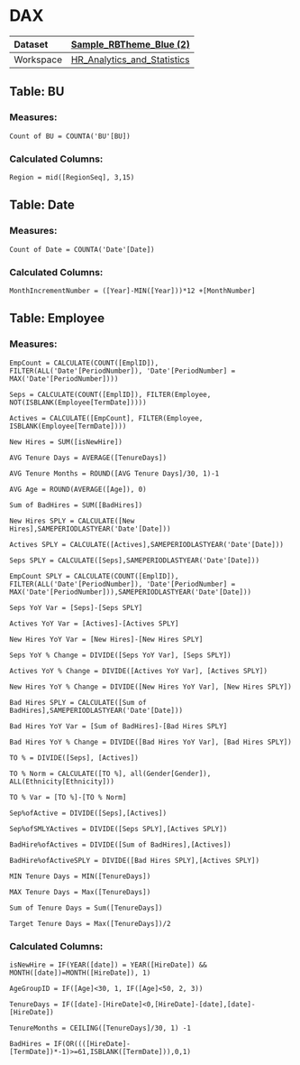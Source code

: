 



# DAX

|Dataset|[Sample_RBTheme_Blue (2)](./../Sample_RBTheme_Blue-(2).md)|
| :--- | :--- |
|Workspace|[HR_Analytics_and_Statistics](../../Workspaces/HR_Analytics_and_Statistics.md)|

## Table: BU

### Measures:


```dax
Count of BU = COUNTA('BU'[BU])
```


### Calculated Columns:


```dax
Region = mid([RegionSeq], 3,15)
```


## Table: Date

### Measures:


```dax
Count of Date = COUNTA('Date'[Date])
```


### Calculated Columns:


```dax
MonthIncrementNumber = ([Year]-MIN([Year]))*12 +[MonthNumber]
```


## Table: Employee

### Measures:


```dax
EmpCount = CALCULATE(COUNT([EmplID]), FILTER(ALL('Date'[PeriodNumber]), 'Date'[PeriodNumber] = MAX('Date'[PeriodNumber])))
```



```dax
Seps = CALCULATE(COUNT([EmplID]), FILTER(Employee, NOT(ISBLANK(Employee[TermDate]))))
```



```dax
Actives = CALCULATE([EmpCount], FILTER(Employee, ISBLANK(Employee[TermDate])))
```



```dax
New Hires = SUM([isNewHire])
```



```dax
AVG Tenure Days = AVERAGE([TenureDays])
```



```dax
AVG Tenure Months = ROUND([AVG Tenure Days]/30, 1)-1
```



```dax
AVG Age = ROUND(AVERAGE([Age]), 0)
```



```dax
Sum of BadHires = SUM([BadHires])
```



```dax
New Hires SPLY = CALCULATE([New Hires],SAMEPERIODLASTYEAR('Date'[Date]))
```



```dax
Actives SPLY = CALCULATE([Actives],SAMEPERIODLASTYEAR('Date'[Date]))
```



```dax
Seps SPLY = CALCULATE([Seps],SAMEPERIODLASTYEAR('Date'[Date]))
```



```dax
EmpCount SPLY = CALCULATE(COUNT([EmplID]), FILTER(ALL('Date'[PeriodNumber]), 'Date'[PeriodNumber] = MAX('Date'[PeriodNumber])),SAMEPERIODLASTYEAR('Date'[Date]))
```



```dax
Seps YoY Var = [Seps]-[Seps SPLY]
```



```dax
Actives YoY Var = [Actives]-[Actives SPLY]
```



```dax
New Hires YoY Var = [New Hires]-[New Hires SPLY]
```



```dax
Seps YoY % Change = DIVIDE([Seps YoY Var], [Seps SPLY])
```



```dax
Actives YoY % Change = DIVIDE([Actives YoY Var], [Actives SPLY])
```



```dax
New Hires YoY % Change = DIVIDE([New Hires YoY Var], [New Hires SPLY])
```



```dax
Bad Hires SPLY = CALCULATE([Sum of BadHires],SAMEPERIODLASTYEAR('Date'[Date]))
```



```dax
Bad Hires YoY Var = [Sum of BadHires]-[Bad Hires SPLY]
```



```dax
Bad Hires YoY % Change = DIVIDE([Bad Hires YoY Var], [Bad Hires SPLY])
```



```dax
TO % = DIVIDE([Seps], [Actives])
```



```dax
TO % Norm = CALCULATE([TO %], all(Gender[Gender]), ALL(Ethnicity[Ethnicity]))
```



```dax
TO % Var = [TO %]-[TO % Norm]
```



```dax
Sep%ofActive = DIVIDE([Seps],[Actives])
```



```dax
Sep%ofSMLYActives = DIVIDE([Seps SPLY],[Actives SPLY])
```



```dax
BadHire%ofActives = DIVIDE([Sum of BadHires],[Actives])
```



```dax
BadHire%ofActiveSPLY = DIVIDE([Bad Hires SPLY],[Actives SPLY])
```



```dax
MIN Tenure Days = MIN([TenureDays])
```



```dax
MAX Tenure Days = Max([TenureDays])
```



```dax
Sum of Tenure Days = Sum([TenureDays])
```



```dax
Target Tenure Days = Max([TenureDays])/2
```


### Calculated Columns:


```dax
isNewHire = IF(YEAR([date]) = YEAR([HireDate]) && MONTH([date])=MONTH([HireDate]), 1)
```



```dax
AgeGroupID = IF([Age]<30, 1, IF([Age]<50, 2, 3))
```



```dax
TenureDays = IF([date]-[HireDate]<0,[HireDate]-[date],[date]-[HireDate])
```



```dax
TenureMonths = CEILING([TenureDays]/30, 1) -1
```



```dax
BadHires = IF(OR((([HireDate]-[TermDate])*-1)>=61,ISBLANK([TermDate])),0,1)
```

